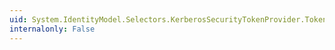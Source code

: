 ```yaml
---
uid: System.IdentityModel.Selectors.KerberosSecurityTokenProvider.TokenImpersonationLevel
internalonly: False
---
```

